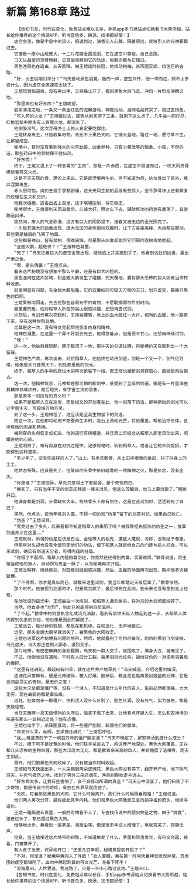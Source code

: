 # 新篇 第168章 路过
        【告知书友，时代在变化，免费站点难以长存，手机app多书源站点切换看书大势所趋，站长给你推荐的这个换源APP，听书音色多、换源、找书都好使！】
       虚空金莲，像是宇宙中的流火，极速划过，清香沁人心脾，隔着很远，就吸引人的元神要飘过去。
       它像是一座小山般庞大，十二片花瓣金霞滔滔，它在虚空中穿梭，自己会跑。
       乌天以晶莹的顶骨照射，总算能观察到它的轨迹，但数次都与它错过。
       黑色渔网也在追击，从天而降，被王煊适时拦阻，他挥动袍袖，杀阵图交织，挡住它的去路。
       “好，出去后咱们平分！”乌天震动黑色羽翼，轰的一声，虚空炸开，他一冲而过，顾不上多说什么，因为虚空金莲速度太快了。
       王煊短暂挡道后，没有再出手，又将路让开了，看到黑色大网飞走，冲向一片烈焰沸腾之地。
       “那里面也有好东西？”王煊眺望。
       岩浆沸滚之地，一条又一条金红色的泥鳅游动，神霞灿灿，渔网名副其实了，跑过去捞鱼。
       “可入药的火龙？”王煊跟过去，顺势从岩浆捞了三条，就剩下这么点了，几乎被一网打尽，红色岩浆中原本有上百尾火龙，都消失了。
       他倒吸冷气，这次浮舟净土上的人肯定要吃撑住。
       王煊转身离去，开始收集奇物，真比不上黑色大网，它铺天盖地，路过一地，便寸草不生，让那里成空。
       秘境中，暂时没有看到强大的洪荒勐兽，凶禽异种，只有少量低等的瑞禽、小兽，不然的话，那些药田中的禁制保不住仙药。
       “好东西！”
       终于，王煊又遇上了一种急需的“主药”，那是一片赤霞，在虚空中极速而过，一块天凤真骨缭绕着符文火光。
       这是不灭天凤的骨，理论上来说，它是能涅槃再生的，但不知道为何，这块骨出了意外，难以涅槃再生。
       赤火很可怕，烧的王煊手掌都剧痛，这头天凤生前的品级有些惊人，至今那骨块上还有繁复的纹理在生灭和交织。
       他数次碰撞，追击出去上百里，这才堪堪压制，将它收走。
       秘境很大，王煊得到天凤真骨后，心情大好，照这么下去，辅助练功的药酒有着落了，真能酿造出来。
       突然间，瘆人的气息弥漫，远方有巨大的阴影投下，接着又被无边的金光照亮了。
       一头极其强大的勐禽出现，庞大无边的身体扇动双翼时，让下方各座高峰、大岳都在颤动，有些更是被扇的飞离了地面。
       这些都是神山，皆有禁制，很难毁掉，可是那头凶禽却能将它们扇的连根拔地而起。
       “金翅大鹏，超绝世？！”王煊神色凝重。
       “死了！”乌天扛着巨大的虚空金莲出现，被他追上并采摘到手了，他看到远处的凶禽，露出严肃之色。
       “嗯，是头傀儡！”王煊点头。
       看来这片秘境没有想象中那么平静，还是有巨大凶险的。
       黑色渔网在这片区域，和金翅大鹏发生了碰撞，兜天覆地，要将那头恐怖的巨大凶禽当作材料收走。
       前面明显有问题，有金翅大鹏阻路，它的双翼如同可毁灭万物的天刀，划开虚空，要撕开黑色的巨网。
       王煊果断向回走，先去挖那些容易到手的奇物，不愿耽搁哪怕片刻时间。
       最重要的是，他对稻草人所在的高山很感兴趣，还想再去试剑。
       片刻后，当剑光再次亮起时，王煊被腰斩，地上的血水殷红一大片，相当的血腥，他一路走下来，罕有这种惨烈处境。
       尤其是这一次，没有符文亮起帮他恢复肉身和精神。
       他神色凝重，在这里一个弄不好就会死去，他得悠着点，但是很不甘心，还想再继续试剑。
       “噗！”
       这一次，他被斜肩斩断，肠子都流了一地，那冲天的剑道纹理，将秘境的天穹都刺出一个大窟窿。
       王煊神色严肃，再次出击，对抗稻草人。他始终在动用剑道，剑轮一个又一个，剑气亿万缕，他像是大日普照天下，到处都是他的剑光。
       终于，稻草人的手中的腐烂木剑再次断裂下一段。而王煊也被断剑洞穿眉心，直挺挺向后倒去。
       这一次，他精神恍忽，元神都在那可怕的断剑中，感受到了至高的剑道，像是有一片星海在其精神领域炸开，而后熄灭，有宇宙生灭的景象。
       那是原本一剑应有的真义吗？
       如果不是稻草人立在这里，而是经文的开创者在此，他一剑落下的话，那种原始的剑光可以让宇宙生灭，可毁掉万物万灵。
       到了这一步，王煊相信了，这应该是至高生物留下的剑道。
       而这一次，在他即将动用不死蚕再生术时，高台上流动光芒，将他覆盖，帮他治疗伤体，且淬炼他的肉身和精神。
       被刺穿的头颅恢复如初后，他的道行有所精进，并且第二页经文从稻草人那里流动出来，照耀进他的心间。
       王煊明白了，唯有自身在对抗过程中，足够惊艳时，斩到稻草人，或者让它的木剑受损，才能得到这种嘉奖。
       “多少年了，没有你这样的人了。”山上，有半具骸骨，从土石中艰难的坐起，抖了抖身上的尘土。
       他状态特殊，应该是死了，但破碎的头骨中依旧暗澹的一缕精神之火，那是执念，没有全灭。
       “你是谁？”王煊惊异，早先只觉得土下有骸骨，是个死物而已。
       “我死了，只有当年不甘的剑意还残留一缕未消失，但这么苏醒后，也马上要消散了。”残骸开口。
       他满身都是剑洞，头骨缺失大半，每块骨头上都有剑伤，这是在此试剑时，活活耗死了自己？
       果然，他点头，说当年练剑入魔，不顾一切的和“伪圣”留下的剑意对抗，结果自己败亡。
       “伪圣？”王煊诧异。
       “究竟过去了多久，后来者都不知道稻草人的来历了吗？被我等祖先扼杀的伪圣之一，放其剑道真义在这里……”
       王煊默然，所谓的伪圣应该是白泓、金瑶等人的祖先，遭敌人蔑视，污称，没有给予尊重。
       但那些对头却也没有全面否定他们的功法，留下稻草人就是给自己的门徒与后人机会，可以来试剑，确实有剑道天分者，可得内蕴的经篇。
       “你很了不起啊，稻草人内蕴四篇剑经，你竟然已经得到两篇，实属难得。”骸骨说道，将王煊当成他的族人，自动视为真圣一脉了，以为秘境再次开启。
       王煊没解释，继续练剑，对四卷剑经很感兴趣，然后，血腥的场面再次出现，期间他多次被斩爆。
       “了不得啊，你才是真仙而已，就敢来这里试剑，我当年都踏足天级层面了。”骸骨怅然。
       那个时代，他被视为剑道奇才，但是练剑疯了，最后惨死在此地，到头来也没有拿到无上经卷。
       在他吃惊的目光中，王煊最后一次挥剑，和稻草人激烈厮杀，将对方的木剑彻底绞碎了。
       当然，他自身也“壮烈”，到此已彻底得到四页真经。
       “了不起。”骸骨中的剑意执念化成流光消散，看到有后世天纵人物走到这一步，从稻草人体内得到伪圣的剑经，他也像是因此而解脱了。
       王煊远去，每分钟的耽搁，都是在和机缘，在和造化，无声地错过。
       远空，那头金翅大鹏早就消失了，被黑色的大网收走。
       王煊也进军这片秘境有问题的地带，然后，他就看到了可怕的拳光，刺目的黑羽飞剑穿梭，乌光遮天，乌大郎正在和人厮杀，激烈交手。
       那片地带，有密密麻麻的身影翻腾，乌天和一群人交手，被围攻了，满身大汉，被淹没了。
       不过，他倒也没有遇险，不时有人四分五裂，被黑羽剑光绞杀，被他背负的一对漆黑羽翼扇的爆碎。
       “这里有还魂花，最起码有四朵，就在这片养尸地深处！”乌天喊道，介绍这里的情况。
       还魂花异常稀有，便是元神破碎，被人打爆，散掉后，藉此花也能再聚出强盛的元神，它是世间最顶尖的奇物，是无价之宝！
       这些大汉全都是僵尸等，没有一个活人，不知道是什么年代的古人，生前必然都很强，力大无穷，现在最弱的都是真仙级。
       远处，狂奔而来一群僵尸，快和活人没什么区别了，脸色红润，没有死气，实力强绝，都是天级怪物。
       当乌天轰碎一具天级怪物的头颅后，脑浆子溅了出来，让他有点怀疑人生，怎么和安神汤的味道有那么一丝相近之处？他有点懵。
       王煊也出手了，杀阵图展动，将一些僵尸割裂，斩爆他们的躯体。
       “你发什么呆，走啊，去采摘还魂花！”王煊招呼他。
       “我……难道真的干了一碗百万年的僵尸脑浆液？”乌天不确定了，那安神汤到底什么成分？
       不过，眼下可不是犹豫的时候，他们联手杀进去了，闯进养尸地深处。黑色大网覆盖，正在和几头恐怖的生物纠缠，那些大汉庞大无比，都是数百余米高的巨人，并非施展了法相等，而天生如此。
       最终，他们被黑色大网绞碎了，没有被当作材料收起。
       王煊和乌天快速出手，一人采摘到两朵还魂花，黑色大网没有停下，翻开养尸地，地下阴气滔天，在死气极尽之地，找到了另外三朵还魂花，渔网刹那收走并远去。
       “好东西太多，让我有些害怕了，会不会惊动所谓的真圣？”乌天心中没底了，他们扫荡了不少奇物，都是传说中的奇珍，有些在外界早就绝迹了。
       “无妨，盯着那张黑色的大网，它什么时候离开，我们什么时候跟着跑路！”王煊说道。
       他们两人再次分开，避免彼此竞争内耗，他们和黑色大网像是三支向前冲击的箭头，继续寻造化。
       王煊一路飙进五百里，一般的奇物看不上了，专去找传说中的顶尖神圣之物，由于“挑食”，激进过头了，都已超过黑色大网。
       他倏地止步，竟看到一座茅屋，满是尘埃，像是很多年没人搭理了，早就荒芜了，寂静无声。
       但是，当王煊接近这片地带的刹那，不知道触发了什么，茅屋和院落发光，有符文亮起，接着，门被推开了。
       有人走了出来，诧异地开口：“还差几百年呢，秘境竟提前开启了？”
       “不对，你是谁？秘境中竟闯入了外敌！”此人警醒，竟在第一时间凭着神觉发现异常，其周围的虚空都塌陷了，血肉中腾起刺目的符文光芒，准备下死手！
       “沧海桑田，人世更迭，我迷路了，只是一不小心路过此地。”王煊开口。
       【告知书友，时代在变化，免费站点难以长存，手机app多书源站点切换看书大势所趋，站长给你推荐的这个换源APP，听书音色多、换源、找书都好使！】